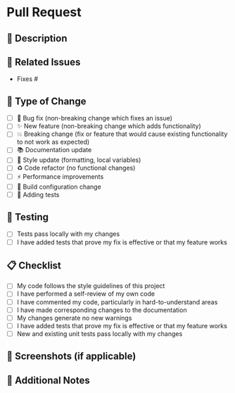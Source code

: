 # Pull Request

## 📝 Description

<!-- 이 PR에서 변경된 내용을 간단히 설명해주세요 -->

## 🔗 Related Issues

<!-- 관련된 이슈가 있다면 링크해주세요 -->

- Fixes #

## 🎯 Type of Change

<!-- 해당하는 항목에 [x]를 체크해주세요 -->

- [ ] 🐛 Bug fix (non-breaking change which fixes an issue)
- [ ] ✨ New feature (non-breaking change which adds functionality)
- [ ] 💥 Breaking change (fix or feature that would cause existing functionality to not work as expected)
- [ ] 📚 Documentation update
- [ ] 🎨 Style update (formatting, local variables)
- [ ] ♻️ Code refactor (no functional changes)
- [ ] ⚡ Performance improvements
- [ ] 🔧 Build configuration change
- [ ] 🧪 Adding tests

## 🧪 Testing

<!-- 테스트 방법을 설명해주세요 -->

- [ ] Tests pass locally with my changes
- [ ] I have added tests that prove my fix is effective or that my feature works

## 📋 Checklist

<!-- 체크리스트를 완료해주세요 -->

- [ ] My code follows the style guidelines of this project
- [ ] I have performed a self-review of my own code
- [ ] I have commented my code, particularly in hard-to-understand areas
- [ ] I have made corresponding changes to the documentation
- [ ] My changes generate no new warnings
- [ ] I have added tests that prove my fix is effective or that my feature works
- [ ] New and existing unit tests pass locally with my changes

## 📸 Screenshots (if applicable)

<!-- UI 변경사항이 있다면 스크린샷을 첨부해주세요 -->

## 💭 Additional Notes

<!-- 추가 설명이나 고려사항이 있다면 작성해주세요 -->
